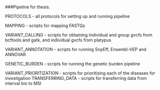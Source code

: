 ###Pipeline for thesis.

PROTOCOLS - all protocols for setting up and running pipeline

MAPPING - scripts for mapping FASTQs

VARIANT_CALLING - scripts for obtaining individual and group gvcfs from bcftools and gatk, and individual gvcfs from platypus

VARIANT_ANNOTATION - scripts for running SnpEff, Ensembl-VEP and ANNOVAR

GENETIC_BURDEN - scripts for running the genetic burden pipeline

VARIANT_PRIORITIZATION - scripts for prioritizing each of the diseases for investigation
TRANSFERRING_DATA - scripts for transferring data from interval bio to MSI
